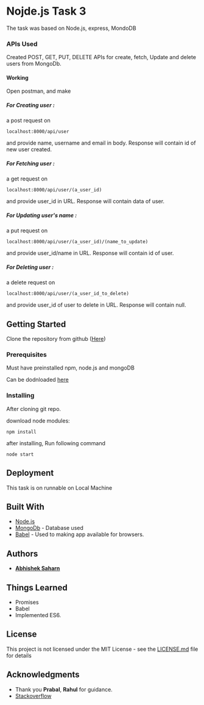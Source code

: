 # Nojde.js Task 3

The task was based on Node.js, express, MondoDB

### APIs Used

Created POST, GET, PUT, DELETE APIs for create, fetch, Update and delete users from MongoDb.   

#### Working 

Open postman, and make 


##### For Creating user :
a post request on
    
    localhost:8000/api/user

and provide name, username and email in body. Response will contain id of new user created.
    

##### For Fetching user :
a get request on

    localhost:8000/api/user/(a_user_id)

and provide user_id in URL. Response will contain data of user.
##### For Updating user's name :
a put request on

    localhost:8000/api/user/(a_user_id)/(name_to_update)

and provide user_id/name in URL. Response will contain id of user.

##### For Deleting user :
a delete request on

    localhost:8000/api/user/(a_user_id_to_delete)

and provide user_id of user to delete in URL. Response will contain null.


## Getting Started

Clone the repository from github ([Here](https://github.com/Abhishek-saharn/Training/tree/node.js3/node.js3))

### Prerequisites

Must have preinstalled npm, node.js and mongoDB

Can be dodnloaded [here](https://nodejs.org/en/download/) 


### Installing

After cloning git repo. 

download node modules:

```
npm install
```

after installing, Run following command

```
node start
```



## Deployment

This task is on runnable on Local Machine

## Built With

* [Node.js](https://nodejs.org) 
* [MongoDb](https://www.mongodb.com/) - Database used
* [Babel](https://babeljs.io/) - Used to making app available for browsers.

## Authors

* [**Abhishek Saharn**](https://github.com/Abhishek-saharn)

## Things Learned

* Promises
* Babel
* Implemented ES6.

## License

This project is not licensed under the MIT License - see the [LICENSE.md](LICENSE.md) file for details

## Acknowledgments

* Thank you **Prabal**, **Rahul** for guidance.
* [Stackoverflow](https://www.stackoverflow.com)
